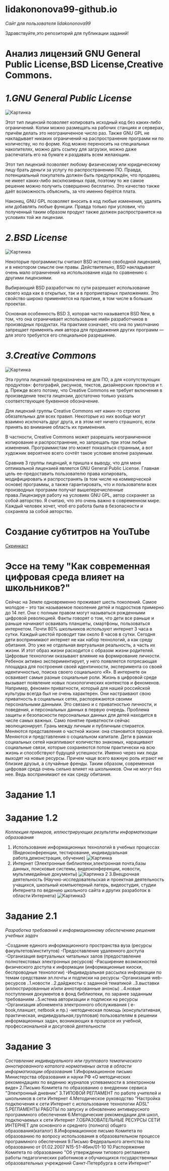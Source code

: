 # lidakononova99-github.io
_Сайт для пользователя lidakononova99_

Здравствуйте,это репозиторий для публикации заданий!

# Анализ лицензий GNU General Public License,BSD License,Creative Commons.


# _1.GNU General Public License_
![Картинка](https://firebearstudio.com/blog/wp-content/uploads/2016/01/GNU-General-Public-License.png "GNU")

Этот тип лицензий позволяет копировать исходный код без каких-либо ограничений. Копии можно размещать на рабочих станциях и серверах, причём делать это неограниченное число раз.
Также GNU GPL не накладывает никаких ограничений на распространение программ ни по количеству, но по форме. Код можно переносить на специальных накопителях, можно дать ссылку для загрузки, можно даже распечатать его на бумаге и раздавать всем желающим.

Этот тип лицензий позволяет любому физическому или юридическому лицу брать деньги за услугу по распространению ПО. Правда, потенциальный покупатель должен быть предупреждён, что продавец не имеет каких-либо эксклюзивных прав, поэтому то же самое решение можно получить совершенно бесплатно. Это качество также даёт возможность объяснить, за что именно берётся плата.

Наконец, GNU GPL позволяет вносить в код любые изменения, удалять или добавлять любые функции. Правда только при условии, что полученный таким образом продукт также должен распространятся на условиях той же лицензии.

# _2.BSD License_
![Картинка](https://i.ytimg.com/vi/KQUqtzSS1qI/mqdefault.jpg "BSD")

Некоторые программисты считают BSD истинно свободной лицензией, и в некотором смысле они правы. Действительно, BSD накладывает очень мало ограничений на использование кода по сравнению с другими лицензиями.

Выбирающий BSD разработчик по сути разрешает использование своего кода как в открытых, так и в проприетарных приложениях. Это свойство широко применяется на практике, в том числе в больших проектах.

Основная особенность BSD 3, которая часто называется BSD New, в том, что она ограничивает использование имён разработчиков в производных продуктах. На практике означает, что она по умолчанию запрещает применять имя автора для продвижения других программ — для этого требуется его специальное разрешение.

# _3.Creative Commons_
![Картинка](https://upload.wikimedia.org/wikipedia/commons/thumb/8/86/CC-logo.svg/768px-CC-logo.svg.png "Creative Commons")

Эта группа лицензий предназначена не для ПО, а для «сопутствующих продуктов»: фотографий, рисунков, текстов, дизайнерских проектов и т. д. Прежде всего потому, что Creative Commons не требует включения в произведение текста лицензии, достаточно только указать соответствующее буквенное обозначение.

Для лицензий группы Creative Commons нет каких-то строгих обязательных для всех правил. Некоторые из них вообще могут взаимно исключать друг друга, и в этом нет ничего страшного, если принять во внимание область их применения.

В частности, Creative Commons может разрешать неограниченное копирование и распространение, но запрещать при этом любые изменения. Программистам это может показаться странным, а вот художник вероятнее всего сочтёт такое условие вполне разумным.

Сравнив 3 группы лиценций, я пришла к выводу, что для меня оптимальной лицензией является GNU General Public License. Главная цель ее-предоставить пользователю права копировать, модифицировать и распространять (в том числе на коммерческой основе) программы, а также гарантировать, что и пользователи всех производных программ получат вышеперечисленные права.Лицензируя работу на условиях GNU GPL, автор сохраняет за собой авторство. Я считаю, что это очень важно в современном мире. Каждый человек хочет, чтоб его работа была в безопасности и сохраняла за собой авторство.


# Создание субтитров на YouTube
[Скринкаст](https://www.youtube.com/watch?v=k8k1m_y32Mc)

# Эссе на тему "Как современная цифровая среда влияет на школьников?"
Сейчас на Земле одновременно проживает шесть поколений. Самое молодое – это так называемое поколение детей  и подростков  примерно до 14 лет. Они с полным правом могут называться рожденными цифровой революцией. Факты говорят о том, что дети все раньше и раньше начинают осваивать планшеты, смартфоны, пользоваться интернетом. Почти 80% школьников используют интернет 3 часа в сутки. Каждый шестой проводит там около 8 часов в сутки. Сегодня дети воспринимают интернет не как набор технологий, а как среду обитания. Это уже не отдельная виртуальная реальность, а часть их жизни. И этот образ жизни расходится с образом жизни родителей.
Цифровые технологии оказывают влияние на формирование личности. Ребенок активно экспериментирует, у него появляется потрясающая площадка для построения своей идентичности, эксперимента со своей идентичностью, поиска своего социального «Я». В интернете он осваивает самые разные социальные роли. 
Жизнь в цифровой среде вызывает появление новых психологических контекстов и феноменов. Например, феномен приватности, который для нашей российской культуры всегда был не очень характерен. Они настраивают свою приватность в социальных сетях, распоряжаются своими персональными данными. Это связано и с приватностью личности, и поведения, и персональных данных в первую очередь. Проблема защиты и безопасности персональных данных для детей находится в числе самых важных. Само понятие приватности сейчас эволюционирует. Грань между личным и публичным стирается. Меняются представления о частной жизни: она становится прозрачной.
Меняются и представления о социальном капитале. Дети в рамках социальных сетей накапливают количество знакомых, наращивают социальные связи, которые сохраняются потом практически на всю жизнь и способствуют будущей успешности. Именно через них люди выходят на новые ресурсы. Причем чаще всего важную роль играют не близкие друзья, а случайные френды.
Таким образом, современная цифровая среда очень сильно влияет на школьников. Они не могут без нее. Ведь воспринимают ее как среду обитания.

# Задание 1.1
# Задание 1.2
_Коллекция примеров, иллюстрирующих результаты информатизации образования_
1. Использование информационных технологий в учебных процессах (Видеоконференции, тестирование, индивидуальная работа,демонстрация, обучение)
 ![Картинка](https://encrypted-tbn0.gstatic.com/images?q=tbn:ANd9GcT0BAWczJEXMH5QJ-1H3oEERikV0hg4x4FDrWlijCJh2_y5yNRJ)
2. Интернет (Электронные библиотеки,электронная почта,базы данных, поисковые системы, видеоконференции, новости, мультимедийные документы)
![Картинка 2](http://holi.net.ua/wp-content/uploads/2018/04/internet-2.png)
3.Внецрочная деятельность (Научно-исследовательская и проектная деятельность учащихся, школьный компьютерный лагерь, видеостудия, студии Интернета по ведению школьного сайта и других разработок в области Интернета)
![Картинка3](https://4kids.az/uploads/35db7-camp_novruz_child1.png)

# Задание 2.1
_Разработка требований к информационному обеспечению решения учебных задач_

-Создание единого информационного пространства вуза (ресурсы факультетов/институтов)
-Предоставление удаленного доступа
-Организация виртуальных читальных залов (предоставление полнотекстовых электронных ресурсов)
-Расширение возможностей физического доступа к информации (информационные киоски, беспроводные технологии) 
-Индивидуальная рассылка информации по темам средствами эл.почты и подписки на ресурсы
-Организация web-ресурсов
..1.новости
..2.дайджесты с заданной тематикой
..3.выставки (иллюстрированные и/или аннотированные анонсы)
..4.новые поступления документов в фонд библиотеки, по заранее заданным требованиям
..5.истема авторизации и подписки на ресурсы 
-Организация абонемента электронного обслуживания ( e-book,планшет, netbook и пр.)
-методическая помощь (консультативная, практическая, индивидуальная,групповая) пользователям в решении информационных задач, возникающих в процессе их учебной, профессиональной и досуговой деятельности

# Задание 3
_Составление индивидуального или группового тематического аннотированного каталога нормативных актов в области информатизации образования_
1.Информационное письмо Министерства образования и науки РФ «О методических рекомендациях по ведению журналов успеваемости в электронном виде» 
2.Письмо Комитета по образованию о внедрении сервиса "Электронный дневник"
3.ТИПОВОЙ РЕГЛАМЕНТ по работе учителей и школьников в сети Интернет
4.Методическое руководство "Настройка подключения к сети Интернет с использование технологии ADSL"
5.РЕГЛАМЕНТЫ РАБОТЫ по запуску и обновлению антивирусного программного обеспечения
6.Методические рекомендации для школ, подключаемых к сети Интернет 
7.ОБРАЗОВАТЕЛЬНЫЕ РЕСУРСЫ СЕТИ ИНТЕРНЕТ для основного и среднего (полного) общего образования(каталог)
8.Информационное письмо Комитета по образованию по вопросу использования в образовательном процессе программного обеспечения
9.Письмо Федерального агентства по образованию от 01.02.2007 N15-51-46ин/01-10
10.Распоряжение Комитета по образованию "Об утверждении типового регламента работы педагогических работников и обучающихся государственных образовательных учреждений Санкт-Петербурга в сети Интернет"






